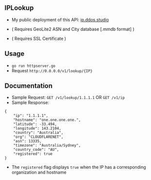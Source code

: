 ## IPLookup
- My public deployment of this API: [ip.ddos.studio](https://ip.ddos.studio/v1/lookup/1.1.1.1)

- ( Requires GeoLite2 ASN and City database [.mmdb format] )
- ( Requires SSL Certificate ) 

## Usage
- `go run httpserver.go`
- Request `http://0.0.0.0/v1/lookup/{IP}`

## Documentation
- Sample Request: `GET /v1/lookup/1.1.1.1` OR `GET /v1/ip`
- Sample Response:
```
{
    "ip": "1.1.1.1", 
    "hostname": "one.one.one.one.", 
    "latitude": -33.494, 
    "longitude": 143.2104,
    "country": "Australia",
    "org": "CLOUDFLARENET",
    "asn": 13335,
    "timezone": "Australia/Sydney",
    "country_code": "AU",
    "registered": true
}
```

- The `registered` flag displays `true` when the IP has a corresponding organization and hostname
